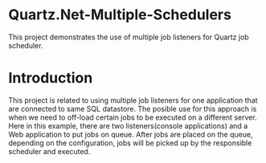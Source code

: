 # Quartz.Net-Multiple-Schedulers
This project demonstrates the use of multiple job listeners for Quartz job scheduler.

# Introduction
This project is related to using multiple job listeners for one application that are connected to same SQL datastore. The posible use for this approach is when we need to off-load certain jobs to be executed on a different server. Here in this example, there are two listeners(console applications) and a Web application to put jobs on queue. After jobs are placed on the queue, depending on the configuration, jobs will be picked up by the responsible scheduler and executed.


